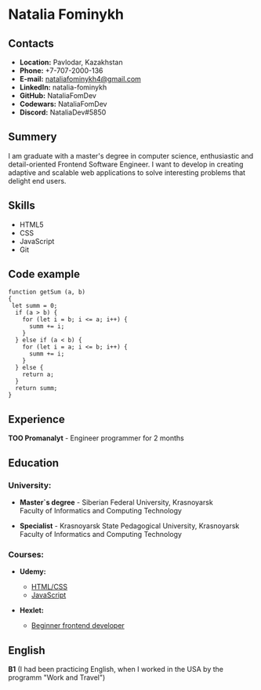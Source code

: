 # Natalia Fominykh

## Contacts
- **Location:** Pavlodar, Kazakhstan  
- **Phone:** +7-707-2000-136  
- **E-mail:** nataliafominykh4@gmail.com  
- **LinkedIn:** natalia-fominykh  
- **GitHub:** NataliaFomDev  
- **Codewars:** NataliaFomDev
- **Discord:** NataliaDev#5850

## Summery  
I am graduate with a master's degree in computer science, enthusiastic and detail-oriented Frontend Software Engineer. I want to develop in creating adaptive and scalable web applications to solve interesting problems that delight end users.

## Skills
- HTML5
- CSS
- JavaScript
- Git

## Code example
```
function getSum (a, b) 
{
 let summ = 0;
  if (a > b) {
    for (let i = b; i <= a; i++) {
      summ += i;
    }
  } else if (a < b) {
    for (let i = a; i <= b; i++) {
      summ += i;
    }
  } else {
    return a;
  }
  return summ;
} 
```

## Experience
**TOO Promanalyt** - Engineer programmer for 2 months

## Education
### University:
- **Master`s degree** - Siberian Federal University, Krasnoyarsk  
  Faculty of Informatics and Computing Technology

- **Specialist** - Krasnoyarsk State Pedagogical University, Krasnoyarsk  
  Faculty of Informatics and Computing Technology

### Courses:
- **Udemy:**
  - [HTML/CSS](https://www.udemy.com/course/design-and-develop-a-killer-website-with-html5-and-css3/learn/lecture/27512464?start=1245#overview "Build Responsive Real-World Websites with HTML and CSS")  
  - [JavaScript](https://www.udemy.com/course/the-complete-javascript-course/learn/lecture/22648783?start=630#overview "The Complete JavaScript Course 2023: From Zero to Expert!")

- **Hexlet:** 
  - [Beginner frontend developer](https://pre.hexlet.io/frontend/?utm_source=hexlet&utm_medium=referral&utm_campaign=base-frontend&utm_term=from_section_pre&_gl=1*1wv5mcn*_ga*MTE1MzY5Mzk4MS4xNjg3OTYzODU3*_ga_PM3R85EKHN*MTY4Nzk2Mzg1Ny4xLjEuMTY4Nzk2Mzg2Mi41NS4wLjA.*_ga_WWGZ6EVHEY*MTY4Nzk2Mzg1Ny4xLjEuMTY4Nzk2Mzg2Mi41NS4wLjA. "Preparatory course for the profession Frontend developer")

## English
**B1** (I had been practicing English, when I worked in the USA by the programm "Work and Travel")
